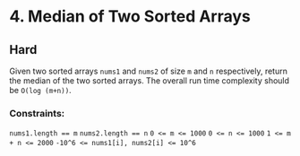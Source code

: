 # 4. Median of Two Sorted Arrays

## Hard

Given two sorted arrays `nums1` and `nums2` of size `m` and `n` respectively, return the median of the two sorted
arrays. The overall run time complexity should be `O(log (m+n))`.

### Constraints:

`nums1.length == m`
`nums2.length == n`
`0 <= m <= 1000`
`0 <= n <= 1000`
`1 <= m + n <= 2000`
`-10^6 <= nums1[i], nums2[i] <= 10^6`